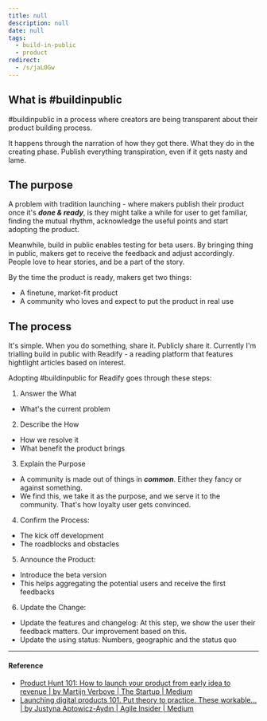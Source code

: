 ```yaml
---
title: null
description: null
date: null
tags:
  - build-in-public
  - product
redirect:
  - /s/jaLOGw
---
```


## What is #buildinpublic

#buildinpublic in a process where creators are being transparent about their product building process.

It happens through the narration of how they got there. What they do in the creating phase. Publish everything transpiration, even if it gets nasty and lame.

## The purpose

A problem with tradition launching - where makers publish their product once it's **_done & ready_**, is they might talke a while for user to get familiar, finding the mutual rhythm, acknowledge the useful points and start adopting the product.

Meanwhile, build in public enables testing for beta users. By bringing thing in public, makers get to receive the feedback and adjust accordingly. People love to hear stories, and be a part of the story.

By the time the product is ready, makers get two things:

- A finetune, market-fit product
- A community who loves and expect to put the product in real use

## The process

It's simple. When you do something, share it. Publicly share it. Currently I'm trialling build in public with Readify - a reading platform that features hightlight articles based on interest.

Adopting #buildinpublic for Readify goes through these steps:

1. Answer the What

- What's the current problem

2. Describe the How

- How we resolve it
- What benefit the product brings

3. Explain the Purpose

- A community is made out of things in **_common_**. Either they fancy or against something.
- We find this, we take it as the purpose, and we serve it to the community. That's how loyalty user gets convinced.

4. Confirm the Process:

- The kick off development
- The roadblocks and obstacles

5. Announce the Product:

- Introduce the beta version
- This helps aggregating the potential users and receive the first feedbacks

6. Update the Change:

- Update the features and changelog: At this step, we show the user their feedback matters. Our improvement based on this.
- Update the using status: Numbers, geographic and the status quo

---

#### Reference

- [Product Hunt 101: How to launch your product from early idea to revenue | by Martijn Verbove | The Startup | Medium](https://medium0.com/swlh/product-hunt-101-how-to-launch-your-product-from-early-idea-to-revenue-c3f01864cdde)
- [Launching digital products 101. Put theory to practice. These workable… | by Justyna Aptowicz-Aydın | Agile Insider | Medium](https://medium0.com/agileinsider/launching-digital-products-101-af566104f6aa)
